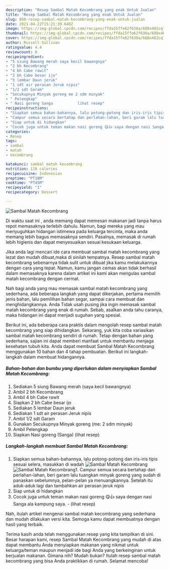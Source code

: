 ```yaml
---
description: "Resep Sambal Matah Kecombrang yang enak Untuk Jualan"
title: "Resep Sambal Matah Kecombrang yang enak Untuk Jualan"
slug: 860-resep-sambal-matah-kecombrang-yang-enak-untuk-jualan
date: 2021-04-22T15:21:39.648Z
image: https://img-global.cpcdn.com/recipes/ffda15ffe62f638a/680x482cq70/sambal-matah-kecombrang-foto-resep-utama.jpg
thumbnail: https://img-global.cpcdn.com/recipes/ffda15ffe62f638a/680x482cq70/sambal-matah-kecombrang-foto-resep-utama.jpg
cover: https://img-global.cpcdn.com/recipes/ffda15ffe62f638a/680x482cq70/sambal-matah-kecombrang-foto-resep-utama.jpg
author: Russell Sullivan
ratingvalue: 4.4
reviewcount: 8
recipeingredient:
- "5 siung Bawang merah saya kecil bawangnya"
- "2 bh Kecombrang"
- "4 bh Cabe rawit"
- "2 bh Cabe besar ijo"
- "5 lembar Daun jeruk"
- "1 sdt air perasan Jeruk nipis"
- "1/2 sdt Garam"
- "Secukupnya Minyak goreng me 2 sdm minyak"
- " Pelengkap"
- " Nasi goreng Sanga           lihat resep"
recipeinstructions:
- "Siapkan semua bahan-bahannya, lalu potong-potong dan iris-iris tipis sesuai selera, masukkan di wadah"
- "Campur semua secara bertahap dan perlahan-lahan, beri garam lalu tuangkan minyak goreng yang sudah di panaskan sebelumnya, pelan-pelan ya menuangkannya. Setelah itu aduk-aduk lagi dan tambahkan air perasan jeruk nipis"
- "Siap untuk di hidangkan"
- "Cocok juga untuk teman makan nasi goreng 😋👍 saya dengan nasi Sanga ala kampung saya.           (lihat resep)"
categories:
- Resep
tags:
- sambal
- matah
- kecombrang

katakunci: sambal matah kecombrang 
nutrition: 118 calories
recipecuisine: Indonesian
preptime: "PT10M"
cooktime: "PT45M"
recipeyield: "1"
recipecategory: Dessert

---
```



![Sambal Matah Kecombrang](https://img-global.cpcdn.com/recipes/ffda15ffe62f638a/680x482cq70/sambal-matah-kecombrang-foto-resep-utama.jpg)

Di waktu  saat ini , anda memang dapat memesan makanan jadi tanpa harus repot memasaknya terlebih dahulu. Namun, bagi mereka yang mau menyuguhkan hidangan istimewa pada keluarga tercinta, maka anda memang lebih bagus memasaknya sendiri. Pasalnya, memasak di rumah lebih higienis dan dapat menyesuaikan sesuai kesukaan keluarga.

Jika anda lagi mencari ide cara membuat sambal matah kecombrang yang lezat dan mudah dibuat,maka di sinilah tempatnya. Resep sambal matah kecombrang  sebenarnya tidak sulit untuk dibuat jika kamu melakukannya dengan cara yang tepat. Namun, kamu jangan cemas akan tidak berhasil dalam memasaknya 
karena dalam artikel ini kami akan mengulas sambal matah kecombrang dengan cermat.  



Nah bagi anda yang mau memasak sambal matah kecombrang yang sederhana, ada beberapa langkah yang dapat dikerjakan, pertama memilih jenis bahan, lalu pemilihan bahan segar, sampai cara membuat dan menghidangkannya. Anda Tidak usah pusing jika ingin memasak sambal matah kecombrang yang enak di rumah. Sebab, asalkan anda  tahu caranya, maka hidangan ini dapat menjadi suguhan yang spesial.

Berikut ini, ada beberapa cara praktis  dalam mengolah resep sambal matah kecombrang yang siap dihidangkan. Sekarang, yuk kita coba variasikan sambal matah kecombrang sendiri di rumah. Tetap dengan bahan yang sederhana, sajian ini dapat memberi manfaat untuk membantu menjaga kesehatan tubuh kita. Anda dapat membuat Sambal Matah Kecombrang menggunakan 10 bahan dan 4 tahap pembuatan. Berikut ini langkah-langkah dalam membuat hidangannya.

<!--inarticleads1-->

##### Bahan-bahan dan bumbu yang diperlukan dalam menyiapkan Sambal Matah Kecombrang:

1. Sediakan 5 siung Bawang merah (saya kecil bawangnya)
1. Ambil 2 bh Kecombrang
1. Ambil 4 bh Cabe rawit
1. Siapkan 2 bh Cabe besar ijo
1. Sediakan 5 lembar Daun jeruk
1. Sediakan 1 sdt air perasan Jeruk nipis
1. Ambil 1/2 sdt Garam
1. Gunakan Secukupnya Minyak goreng (me: 2 sdm minyak)
1. Ambil  Pelengkap
1. Siapkan  Nasi goreng (Sanga)           (lihat resep)




<!--inarticleads2-->

##### Langkah-langkah membuat Sambal Matah Kecombrang:

1. Siapkan semua bahan-bahannya, lalu potong-potong dan iris-iris tipis sesuai selera, masukkan di wadah
<img src="https://img-global.cpcdn.com/steps/b2db1d2b6a18f257/160x128cq70/sambal-matah-kecombrang-langkah-memasak-1-foto.jpg" alt="Sambal Matah Kecombrang"><img src="https://img-global.cpcdn.com/steps/76337bd990102015/160x128cq70/sambal-matah-kecombrang-langkah-memasak-1-foto.jpg" alt="Sambal Matah Kecombrang">1. Campur semua secara bertahap dan perlahan-lahan, beri garam lalu tuangkan minyak goreng yang sudah di panaskan sebelumnya, pelan-pelan ya menuangkannya. Setelah itu aduk-aduk lagi dan tambahkan air perasan jeruk nipis
1. Siap untuk di hidangkan
1. Cocok juga untuk teman makan nasi goreng 😋👍 saya dengan nasi Sanga ala kampung saya. -           (lihat resep)




Nah, itulah artikel mengenai  sambal matah kecombrang  yang sederhana dan mudah dilakukan versi kita. Semoga kamu dapat membuatnya dengan hasil yang terbaik. 

Terima kasih anda telah menggunakan resep yang kita tampilkan di sini. Besar harapan kami, resep  Sambal Matah Kecombrang yang mudah di atas dapat membantu Anda menyiapkan makanan yang nikmat untuk keluarga/teman maupun menjadi ide bagi Anda yang berkeinginan untuk berjualan makanan. Gimana nih? Mudah bukan? Itulah resep sambal matah kecombrang yang bisa Anda praktikkan di rumah. Selamat mencoba!

